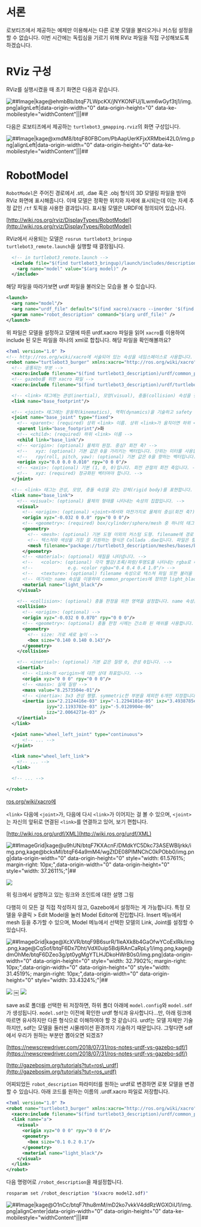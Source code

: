 # 서론

로보티즈에서 제공하는 예제만 이용해서는 다른 로봇 모델을 불러오거나 커스텀 설정을 할 수 없습니다. 이번 시간에는 독립심을 기르기 위해 RViz 파일을 직접 구성해보도록 하겠습니다.

# RViz 구성

RViz를 실행시켰을 때 초기 화면은 다음과 같습니다.

![##_Image|kage@ehmbBb/btqF7LWpcKX/jNYKONFUj1Lwm6wGyf3tj1/img.png|alignLeft|data-origin-width="0" data-origin-height="0" data-ke-mobilestyle="widthContent"|||_##](https://img1.daumcdn.net/thumb/R1280x0/?scode=mtistory2&fname=https%3A%2F%2Fblog.kakaocdn.net%2Fdn%2FehmbBb%2FbtqF7LWpcKX%2FjNYKONFUj1Lwm6wGyf3tj1%2Fimg.png)

다음은 로보티즈에서 제공하는 `turtlebot3_gmapping.rviz`의 화면 구성입니다.

![##_Image|kage@xmdM8/btqF80FBCom/PbAapUerKFjxXRMbei42L0/img.png|alignLeft|data-origin-width="0" data-origin-height="0" data-ke-mobilestyle="widthContent"|||_##](https://img1.daumcdn.net/thumb/R1280x0/?scode=mtistory2&fname=https%3A%2F%2Fblog.kakaocdn.net%2Fdn%2FxmdM8%2FbtqF80FBCom%2FPbAapUerKFjxXRMbei42L0%2Fimg.png)

# RobotModel

`RobotModel`은 주어진 경로에서 .stl, .dae 혹은 .obj 형식의 3D 모델링 파일을 받아 RViz 화면에 표시해줍니다. 이때 모델은 정확한 위치와 자세에 표시되는데 이는 자세 추정 값인 `/tf` 토픽을 사용한 결과입니다. 표시될 모델은 URDF에 정의되어 있습니다.

[http://wiki.ros.org/rviz/DisplayTypes/RobotModel](http://wiki.ros.org/rviz/DisplayTypes/RobotModel)

RViz에서 사용되는 모델은 `rosrun turtlebot3_bringup turtlebot3_remote.launch`을 실행할 때 결정됩니다.

```xml
  <!-- in turtlebot3_remote.launch -->
  <include file="$(find turtlebot3_bringup)/launch/includes/description.launch.xml">
    <arg name="model" value="$(arg model)" />
  </include>
```

해당 파일을 따라가보면 urdf 파일을 불러오는 모습을 볼 수 있습니다.

```xml
<launch>
  <arg name="model"/>
  <arg name="urdf_file" default="$(find xacro)/xacro --inorder '$(find turtlebot3_description)/urdf/turtlebot3_$(arg model).urdf.xacro'" />
  <param name="robot_description" command="$(arg urdf_file)" />
</launch>
```

위 파일은 모델을 설정하고 모델에 따른 urdf.xacro 파일을 읽어 `xacro`를 이용하여 include 된 모든 파일을 하나의 xml로 합칩니다. 해당 파일을 확인해볼까요?

```xml
<?xml version="1.0" ?>
<!-- http://ros.org/wiki/xacro에 서술되어 있는 속성을 네임스페이스로 사용합니다. -->
<robot name="turtlebot3_burger" xmlns:xacro="http://ros.org/wiki/xacro">
  <!-- 공통되는 부분 -->
  <xacro:include filename="$(find turtlebot3_description)/urdf/common_properties.xacro"/>
  <!-- gazebo를 위한 xacro 파일 -->
  <xacro:include filename="$(find turtlebot3_description)/urdf/turtlebot3_burger.gazebo.xacro"/>

  <!-- <link> 태그에는 관성(inertial), 모양(visual), 충돌(collision) 속성을 갖는 강체(rigid body)를 기술합니다. -->
  <link name="base_footprint"/>

  <!-- <joint> 태그에는 운동학(kinematics), 역학(dynamics)을 기술하고 safety limit를 지정합니다. -->
  <joint name="base_joint" type="fixed">
    <!-- <parent>: (required) 상위 <link> 이름. 상위 <link>가 움직이면 하위 <link>는 따라서 움직입니다. -->
    <parent link="base_footprint"/>화
    <!-- <child>: (required) 하위 <link> 이름 -->
    <child link="base_link"/>
    <!-- <origin>: (optional) 물체의 원점. 중심? 회전 축? -->
    <!--   xyz: (optional) 기본 값은 0을 가리키는 벡터입니다. 단위는 미터를 사용합니다. -->
    <!--   rpy(roll, pitch, yaw): (optional) 기본 값은 0을 향하는 벡터입니다. 순서대로 x, y, z축 고정 후 회전한 값입니다. 단위는 라디안입니다. -->
    <origin xyz="0.0 0.0 0.010" rpy="0 0 0"/>
    <!-- <axis>: (optional) 기본 (1, 0, 0)입니다. 회전 관절의 회전 축입니다. -->
    <!--   xyz: (required) 정규화된 벡터여야 합니다. -->
  </joint>

  <!-- <link> 태그는 관성, 모양, 충돌 속성을 갖는 강체(rigid body)를 표현합니다. -->
  <link name="base_link">
    <!-- <visual>: (optional) 물체의 형태를 나타내는 속성의 집합입니다. -->
    <visual>
      <!-- <origin>: (optional) <joint>에서와 마찬가지로 물체의 중심(회전 축?)을 설정합니다. -->
      <origin xyz="-0.032 0 0.0" rpy="0 0 0"/>
      <!-- <geometry>: (required) box/cylinder/sphere/mesh 중 하나의 태그를 포함해야 합니다. -->
      <geometry>
        <!-- <mesh>: (optional) 기본 도형 이외의 커스텀 도형. filename에 경로 명시, scale로 크기 조정합니다. -->
        <!-- 텍스쳐와 색상을 가장 잘 지원하는 형식은 Collada .dae입니다. 파일은 항상 로컬에 있어야 합니다. -->
        <mesh filename="package://turtlebot3_description/meshes/bases/burger_base.stl" scale="0.001 0.001 0.001"/>
      </geometry>
      <!-- <material>: (optional) 재질을 나타냅니다. -->
      <!--   <color>: (optional) 각각 빨강/초록/파랑/투명도를 나타내는 rgba로 나타냅니다. 각각의 범위는 [0, 1]입니다. -->
      <!--             e.g. <color rgba="0.4 0.4 0.4 1.0"/> -->
      <!--   <texture>: (optional) filename 속성으로 텍스쳐 파일 또한 불러올 수 있습니다. -->
      <!-- 여기서는 name 속성을 이용하여 common_properties에 정의한 light_black 재질을 불러왔습니다. -->
      <material name="light_black"/>
    </visual>

    <!-- <collision>: (optional) 충돌 판정을 위한 영역을 설정합니다. name 속성을 사용하여 이름을 지정할 수 있습니다. -->
    <collision>
      <!-- <origin>: (optional) -->
      <origin xyz="-0.032 0 0.070" rpy="0 0 0"/>
      <!-- <geometry>: (optional) 충돌 판정 시에는 간소화 된 매쉬를 사용합니다. -->
      <geometry>
        <!-- size: 가로 세로 높이 -->
        <box size="0.140 0.140 0.143"/>
      </geometry>
    </collision>

    <!-- <inertial>: (optional) 기본 값은 질량 0, 관성 0입니다. -->
    <inertial>
      <!-- <link>의 <origin>에 대한 상대 좌표입니다. -->
      <origin xyz="0 0 0" rpy="0 0 0"/>
      <!-- <mass>: 실제 질량 -->
      <mass value="8.2573504e-01"/>
      <!-- <inertia>: 3x3 관성 행렬. symmetric한 부분을 제외한 6개만 지정합니다. -->
      <inertia ixx="2.2124416e-03" ixy="-1.2294101e-05" ixz="3.4938785e-05"
               iyy="2.1193702e-03" iyz="-5.0120904e-06"
               izz="2.0064271e-03" />
    </inertial>
  </link>

  <joint name="wheel_left_joint" type="continuous">
      <!-- ... -->
  </joint>

  <link name="wheel_left_link">
    <!-- ... -->
  </link>

  <!-- ... -->

</robot>

```

[ros.org/wiki/xacro에](http://ros.org/wiki/xacro%EC%97%90)

`<link>` 다음에 `<joint>`가, 다음에 다시 `<link>`가 이어지는 걸 볼 수 있으며, `<joint>`는 자신의 앞뒤로 연결된 `<link>`를 연결하고 있어, 보기 편합니다.

[http://wiki.ros.org/urdf/XML](http://wiki.ros.org/urdf/XML)

![##_ImageGrid|kage@u9hUN/btqF7KXAcnF/DMdkYC5Dkc73ASEWBIjrkk/img.png,kage@bcksMI/btqF64a9mM4/wgZtDE08PIMNChC0kPObb0/img.png|data-origin-width="0" data-origin-height="0" style="width: 61.5761%; margin-right: 10px;",data-origin-width="0" data-origin-height="0" style="width: 37.2611%;"|_##](https://img1.daumcdn.net/thumb/R1280x0/?scode=mtistory2&fname=https%3A%2F%2Fblog.kakaocdn.net%2Fdn%2Fu9hUN%2FbtqF7KXAcnF%2FDMdkYC5Dkc73ASEWBIjrkk%2Fimg.png)

![](https://img1.daumcdn.net/thumb/R1280x0/?scode=mtistory2&fname=https%3A%2F%2Fblog.kakaocdn.net%2Fdn%2FbcksMI%2FbtqF64a9mM4%2FwgZtDE08PIMNChC0kPObb0%2Fimg.png)

위 링크에서 설명하고 있는 링크와 조인트에 대한 설명 그림

다행히 이 모든 걸 직접 작성하지 않고, Gazebo에서 설정하는 게 가능합니다. 특정 모델을 우클릭 > Edit Model을 눌러 Model Editor에 진입합니다. Insert 메뉴에서 mesh 등을 추가할 수 있으며, Model 메뉴에서 선택한 모델의 Link, Joint를 설정할 수 있습니다.

![##_ImageGrid|kage@XcXVR/btqF9B6surR/1IeAXk8b4GaOfwYCoExlRk/img.png,kage@CqSof/btqF6Dx7Dht/VdX0uip5BdjiRAnCaRpLy1/img.png,kage@dmOhMe/btqF6DZeo3g/pt0ygMgYTLHJDkoHWrB0s0/img.png|data-origin-width="0" data-origin-height="0" style="width: 32.7902%; margin-right: 10px;",data-origin-width="0" data-origin-height="0" style="width: 31.4519%; margin-right: 10px;",data-origin-width="0" data-origin-height="0" style="width: 33.4324%;"|_##](https://img1.daumcdn.net/thumb/R1280x0/?scode=mtistory2&fname=https%3A%2F%2Fblog.kakaocdn.net%2Fdn%2FXcXVR%2FbtqF9B6surR%2F1IeAXk8b4GaOfwYCoExlRk%2Fimg.png)

![](https://img1.daumcdn.net/thumb/R1280x0/?scode=mtistory2&fname=https%3A%2F%2Fblog.kakaocdn.net%2Fdn%2FCqSof%2FbtqF6Dx7Dht%2FVdX0uip5BdjiRAnCaRpLy1%2Fimg.png)
￼
![](https://img1.daumcdn.net/thumb/R1280x0/?scode=mtistory2&fname=https%3A%2F%2Fblog.kakaocdn.net%2Fdn%2FdmOhMe%2FbtqF6DZeo3g%2Fpt0ygMgYTLHJDkoHWrB0s0%2Fimg.png)

save as로 폴더를 선택한 뒤 저장하면, 하위 폴더 아래에 `model.config`와 `model.sdf`가 생성됩니다. `model.sdf`는 이전에 확인한 urdf 형식과 유사합니다...만, 아래 링크에 따르면 유사하지만 다른 형식으로 이해하여야 할 것 같습니다. urdf는 모델 자체만 기술하지만, sdf는 모델을 둘러싼 시뮬레이션 환경까지 기술하기 때문입니다. 그렇다면 sdf에서 우리가 원하는 부분만 뽑아오면 되겠죠?

[https://newscrewdriver.com/2018/07/31/ros-notes-urdf-vs-gazebo-sdf/](https://newscrewdriver.com/2018/07/31/ros-notes-urdf-vs-gazebo-sdf/)

[http://gazebosim.org/tutorials?tut=ros\_urdf](http://gazebosim.org/tutorials?tut=ros_urdf)

어찌되었든 `robot_description` 파라미터를 원하는 urdf로 변경하면 로봇 모델을 변경할 수 있습니다. 아래 코드를 원하는 이름의 .urdf.xacro 파일로 저장합니다.

```xml
<?xml version="1.0" ?>
<robot name="turtlebot3_burger" xmlns:xacro="http://ros.org/wiki/xacro">
  <xacro:include filename="$(find turtlebot3_description)/urdf/common_properties.xacro"/>
  <link name="a">
    <visual>
      <origin xyz="0 0 0" rpy="0 0 0"/>
      <geometry>
        <box size="0.1 0.2 0.1"/>
      </geometry>
      <material name="light_black"/>
    </visual>
  </link>
</robot>
```

다음 명령어로 `/robot_description`을 재설정합니다.

```sh
rosparam set /robot_description "$(xacro model2.sdf)"
```

![##_Image|kage@O1nCc/btqF7thu8mM/mD2ko7vkkV4ddRzWGXOiU1/img.png|alignCenter|data-origin-width="0" data-origin-height="0" data-ke-mobilestyle="widthContent"|||_##](https://img1.daumcdn.net/thumb/R1280x0/?scode=mtistory2&fname=https%3A%2F%2Fblog.kakaocdn.net%2Fdn%2FO1nCc%2FbtqF7thu8mM%2FmD2ko7vkkV4ddRzWGXOiU1%2Fimg.png)